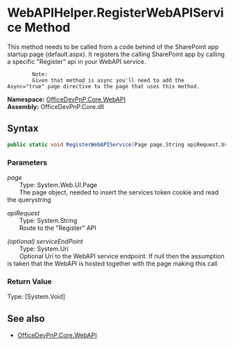 # WebAPIHelper.RegisterWebAPIService Method  
This method needs to be called from a code behind of the SharePoint app startup page (default.aspx). It registers the calling
            SharePoint app by calling a specific "Register" api in your WebAPI service.
            
            Note:
            Given that method is async you'll need to add the  Async="true" page directive to the page that uses this method.  

**Namespace:** [OfficeDevPnP.Core.WebAPI](OfficeDevPnP.Core.WebAPI.md)  
**Assembly:** OfficeDevPnP.Core.dll  
## Syntax
```C#
public static void RegisterWebAPIService(Page page,String apiRequest,Uri serviceEndPoint)
```
### Parameters
*page*  
&emsp;&emsp;Type: System.Web.UI.Page  
&emsp;&emsp;The page object, needed to insert the services token cookie and read the querystring  
  
*apiRequest*  
&emsp;&emsp;Type: System.String  
&emsp;&emsp;Route to the "Register" API  
  
*(optional) serviceEndPoint*  
&emsp;&emsp;Type: System.Uri  
&emsp;&emsp;Optional Uri to the WebAPI service endpoint. If null then the assumption is taken that the WebAPI is hosted together with the page making this call  
  
### Return Value
Type: [System.Void]  

## See also
- [OfficeDevPnP.Core.WebAPI](OfficeDevPnP.Core.WebAPI.md)
